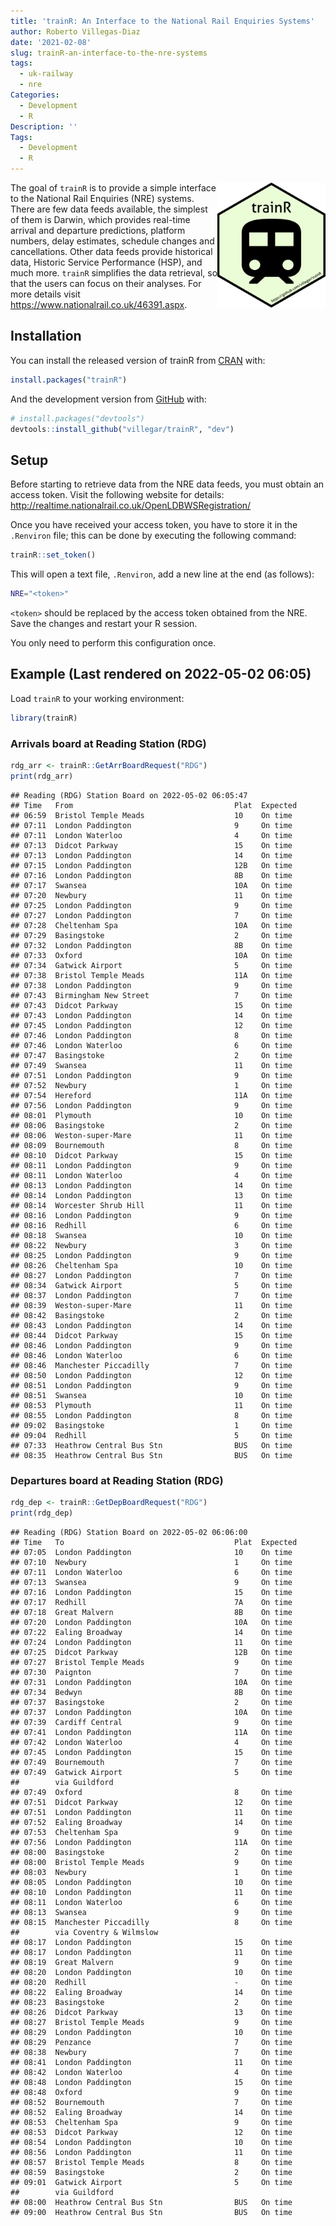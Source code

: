 ```yaml
---
title: 'trainR: An Interface to the National Rail Enquiries Systems'
author: Roberto Villegas-Diaz
date: '2021-02-08'
slug: trainR-an-interface-to-the-nre-systems
tags:
  - uk-railway
  - nre
Categories:
  - Development
  - R
Description: ''
Tags:
  - Development
  - R
---
```


<img src="https://raw.githubusercontent.com/villegar/trainR/main/inst/images/logo.png" alt="logo" align="right" height=200px/>

The goal of `trainR` is to provide a simple interface to the 
National Rail Enquiries (NRE) systems. There are few data feeds 
available, the simplest of them is Darwin, which provides real-time 
arrival and departure predictions, platform numbers, delay estimates, 
schedule changes and cancellations. Other data feeds provide historical 
data, Historic Service Performance (HSP), and much more. `trainR` 
simplifies the data retrieval, so that the users can focus on their 
analyses. For more details visit 
https://www.nationalrail.co.uk/46391.aspx.

## Installation

You can install the released version of trainR from [CRAN](https://CRAN.R-project.org) with:

``` r
install.packages("trainR")
```

And the development version from [GitHub](https://github.com/) with:

``` r
# install.packages("devtools")
devtools::install_github("villegar/trainR", "dev")
```

## Setup
Before starting to retrieve data from the NRE data feeds, you must obtain an access token. 
Visit the following website for details: http://realtime.nationalrail.co.uk/OpenLDBWSRegistration/

Once you have received your access token, you have to store it in the `.Renviron` file; this can be 
done by executing the following command:


```r
trainR::set_token()
```

This will open a text file, `.Renviron`, add a new line at the end (as follows):

```bash
NRE="<token>"
```

`<token>` should be replaced by the access token obtained from the NRE. Save the changes and restart 
your R session.

You only need to perform this configuration once.

## Example (Last rendered on 2022-05-02 06:05)

Load `trainR` to your working environment:

```r
library(trainR)
```

### Arrivals board at Reading Station (RDG)


```r
rdg_arr <- trainR::GetArrBoardRequest("RDG")
print(rdg_arr)
```

```
## Reading (RDG) Station Board on 2022-05-02 06:05:47
## Time   From                                    Plat  Expected
## 06:59  Bristol Temple Meads                    10    On time
## 07:11  London Paddington                       9     On time
## 07:11  London Waterloo                         4     On time
## 07:13  Didcot Parkway                          15    On time
## 07:13  London Paddington                       14    On time
## 07:15  London Paddington                       12B   On time
## 07:16  London Paddington                       8B    On time
## 07:17  Swansea                                 10A   On time
## 07:20  Newbury                                 11    On time
## 07:25  London Paddington                       9     On time
## 07:27  London Paddington                       7     On time
## 07:28  Cheltenham Spa                          10A   On time
## 07:29  Basingstoke                             2     On time
## 07:32  London Paddington                       8B    On time
## 07:33  Oxford                                  10A   On time
## 07:34  Gatwick Airport                         5     On time
## 07:38  Bristol Temple Meads                    11A   On time
## 07:38  London Paddington                       9     On time
## 07:43  Birmingham New Street                   7     On time
## 07:43  Didcot Parkway                          15    On time
## 07:43  London Paddington                       14    On time
## 07:45  London Paddington                       12    On time
## 07:46  London Paddington                       8     On time
## 07:46  London Waterloo                         6     On time
## 07:47  Basingstoke                             2     On time
## 07:49  Swansea                                 11    On time
## 07:51  London Paddington                       9     On time
## 07:52  Newbury                                 1     On time
## 07:54  Hereford                                11A   On time
## 07:56  London Paddington                       9     On time
## 08:01  Plymouth                                10    On time
## 08:06  Basingstoke                             2     On time
## 08:06  Weston-super-Mare                       11    On time
## 08:09  Bournemouth                             8     On time
## 08:10  Didcot Parkway                          15    On time
## 08:11  London Paddington                       9     On time
## 08:11  London Waterloo                         4     On time
## 08:13  London Paddington                       14    On time
## 08:14  London Paddington                       13    On time
## 08:14  Worcester Shrub Hill                    11    On time
## 08:16  London Paddington                       9     On time
## 08:16  Redhill                                 6     On time
## 08:18  Swansea                                 10    On time
## 08:22  Newbury                                 3     On time
## 08:25  London Paddington                       9     On time
## 08:26  Cheltenham Spa                          10    On time
## 08:27  London Paddington                       7     On time
## 08:34  Gatwick Airport                         5     On time
## 08:37  London Paddington                       7     On time
## 08:39  Weston-super-Mare                       11    On time
## 08:42  Basingstoke                             2     On time
## 08:43  London Paddington                       14    On time
## 08:44  Didcot Parkway                          15    On time
## 08:46  London Paddington                       9     On time
## 08:46  London Waterloo                         6     On time
## 08:46  Manchester Piccadilly                   7     On time
## 08:50  London Paddington                       12    On time
## 08:51  London Paddington                       9     On time
## 08:51  Swansea                                 10    On time
## 08:53  Plymouth                                11    On time
## 08:55  London Paddington                       8     On time
## 09:02  Basingstoke                             1     On time
## 09:04  Redhill                                 5     On time
## 07:33  Heathrow Central Bus Stn                BUS   On time
## 08:35  Heathrow Central Bus Stn                BUS   On time
```

### Departures board at Reading Station (RDG)


```r
rdg_dep <- trainR::GetDepBoardRequest("RDG")
print(rdg_dep)
```

```
## Reading (RDG) Station Board on 2022-05-02 06:06:00
## Time   To                                      Plat  Expected
## 07:05  London Paddington                       10    On time
## 07:10  Newbury                                 1     On time
## 07:11  London Waterloo                         6     On time
## 07:13  Swansea                                 9     On time
## 07:16  London Paddington                       15    On time
## 07:17  Redhill                                 7A    On time
## 07:18  Great Malvern                           8B    On time
## 07:20  London Paddington                       10A   On time
## 07:22  Ealing Broadway                         14    On time
## 07:24  London Paddington                       11    On time
## 07:25  Didcot Parkway                          12B   On time
## 07:27  Bristol Temple Meads                    9     On time
## 07:30  Paignton                                7     On time
## 07:31  London Paddington                       10A   On time
## 07:34  Bedwyn                                  8B    On time
## 07:37  Basingstoke                             2     On time
## 07:37  London Paddington                       10A   On time
## 07:39  Cardiff Central                         9     On time
## 07:41  London Paddington                       11A   On time
## 07:42  London Waterloo                         4     On time
## 07:45  London Paddington                       15    On time
## 07:49  Bournemouth                             7     On time
## 07:49  Gatwick Airport                         5     On time
##        via Guildford                           
## 07:49  Oxford                                  8     On time
## 07:51  Didcot Parkway                          12    On time
## 07:51  London Paddington                       11    On time
## 07:52  Ealing Broadway                         14    On time
## 07:53  Cheltenham Spa                          9     On time
## 07:56  London Paddington                       11A   On time
## 08:00  Basingstoke                             2     On time
## 08:00  Bristol Temple Meads                    9     On time
## 08:03  Newbury                                 1     On time
## 08:05  London Paddington                       10    On time
## 08:10  London Paddington                       11    On time
## 08:11  London Waterloo                         6     On time
## 08:13  Swansea                                 9     On time
## 08:15  Manchester Piccadilly                   8     On time
##        via Coventry & Wilmslow                 
## 08:17  London Paddington                       15    On time
## 08:17  London Paddington                       11    On time
## 08:19  Great Malvern                           9     On time
## 08:20  London Paddington                       10    On time
## 08:20  Redhill                                 -     On time
## 08:22  Ealing Broadway                         14    On time
## 08:23  Basingstoke                             2     On time
## 08:26  Didcot Parkway                          13    On time
## 08:27  Bristol Temple Meads                    9     On time
## 08:29  London Paddington                       10    On time
## 08:29  Penzance                                7     On time
## 08:38  Newbury                                 7     On time
## 08:41  London Paddington                       11    On time
## 08:42  London Waterloo                         4     On time
## 08:48  London Paddington                       15    On time
## 08:48  Oxford                                  9     On time
## 08:52  Bournemouth                             7     On time
## 08:52  Ealing Broadway                         14    On time
## 08:53  Cheltenham Spa                          9     On time
## 08:53  Didcot Parkway                          12    On time
## 08:54  London Paddington                       10    On time
## 08:56  London Paddington                       11    On time
## 08:57  Bristol Temple Meads                    8     On time
## 08:59  Basingstoke                             2     On time
## 09:01  Gatwick Airport                         5     On time
##        via Guildford                           
## 08:00  Heathrow Central Bus Stn                BUS   On time
## 09:00  Heathrow Central Bus Stn                BUS   On time
```
